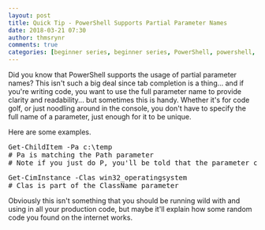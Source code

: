 ```yaml
---
layout: post
title: Quick Tip - PowerShell Supports Partial Parameter Names
date: 2018-03-21 07:30
author: thmsrynr
comments: true
categories: [beginner series, beginner series, PowerShell, powershell, quick tip, quick tips]
---
```

Did you know that PowerShell supports the usage of partial parameter names? This isn't such a big deal since tab completion is a thing... and if you're writing code, you want to use the full parameter name to provide clarity and readability... but sometimes this is handy. Whether it's for code golf, or just noodling around in the console, you don't have to specify the full name of a parameter, just enough for it to be unique.

Here are some examples.

<!--more-->
<pre class="lang:default decode:true ">Get-ChildItem -Pa c:\temp
# Pa is matching the Path parameter
# Note if you just do P, you'll be told that the parameter can't be processed and a list of possible matches</pre>
<pre class="lang:default decode:true ">Get-CimInstance -Clas win32_operatingsystem
# Clas is part of the ClassName parameter</pre>
Obviously this isn't something that you should be running wild with and using in all your production code, but maybe it'll explain how some random code you found on the internet works.
